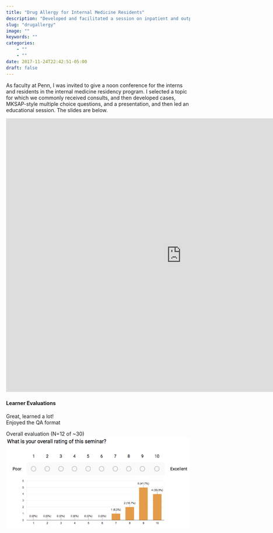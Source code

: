 ```yaml
---
title: "Drug Allergy for Internal Medicine Residents"
description: "Developed and facilitated a session on inpatient and outpatient drug allergy"
slug: "drugallergy"
image: ""
keywords: ""
categories:
    - ""
    - ""
date: 2017-11-24T22:42:51-05:00
draft: false
---
```



As faculty at Penn, I was invited to give a noon conference for the interns and residents in the internal medicine residency program. I selected a topic for which we commonly received consults, and then developed cases, MKSAP-style multiple choice questions, and a presentation, and then led an educational session. The slides are below.

<iframe src="https://docs.google.com/presentation/d/e/2PACX-1vTOdK_FvKr_KQ0KBN7JvfVt0JTw-AmD614yYtBbb5gCYwcypOohRO-Bf1WTuOvko7PwyvYz3Nap7K3C/embed?start=false&loop=false&delayms=3000" frameborder="0" width="960" height="749" allowfullscreen="true" mozallowfullscreen="true" webkitallowfullscreen="true"></iframe>


#### Learner Evaluations
Great, learned a lot!  
Enjoyed the QA format  

Overall evaluation (N=12 of ~30)  
<img src="../../img/FeedbackDrugAllergy.jpg" alt="Overall Evaluation" />
